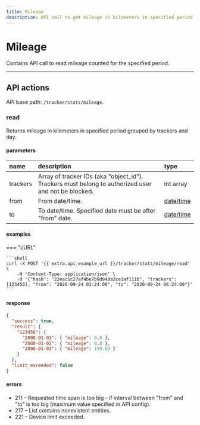 ```yaml
---
title: Mileage
description: API call to get mileage in kilometers in specified period grouped by trackers and day.
---
```


# Mileage

Contains API call to read mileage counted for the specified period.

***

## API actions

API base path: `/tracker/stats/mileage`.

### read

Returns mileage in kilometers in specified period grouped by trackers and day.

#### parameters

| name | description | type|
| :------ | :------ | :----- |
| trackers | Array of tracker IDs (aka "object_id"). Trackers must belong to authorized user and not be blocked. | int array |
| from | From date/time. | [date/time](../../../../getting-started.md#datetime-formats) |
| to | To date/time. Specified date must be after "from" date. | [date/time](../../../../getting-started.md#datetime-formats) |

#### examples

=== "cURL"

    ```shell
    curl -X POST '{{ extra.api_example_url }}/tracker/stats/mileage/read' \
        -H 'Content-Type: application/json' \
        -d '{"hash": "22eac1c27af4be7b9d04da2ce1af111b", "trackers": [123456], "from": "2020-09-24 03:24:00", "to": "2020-09-24 06:24:00"}'
    ```

#### response

```json
{
  "success": true,
  "result": {
    "123456": {
      "2000-01-01": { "mileage": 0.0 },
      "2000-01-02": { "mileage": 0.0 },
      "2000-01-03": { "mileage": 199.09 }
    }
  },
  "limit_exceeded": false
}
```

#### errors

* 211 – Requested time span is too big - if interval between "from" and "to" is too big (maximum value specified in API config).
* 217 – List contains nonexistent entities.
* 221 – Device limit exceeded.
